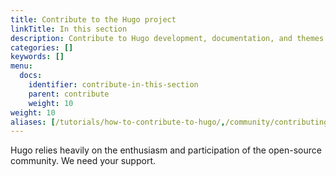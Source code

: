 ```yaml
---
title: Contribute to the Hugo project
linkTitle: In this section
description: Contribute to Hugo development, documentation, and themes.
categories: []
keywords: []
menu:
  docs:
    identifier: contribute-in-this-section
    parent: contribute
    weight: 10
weight: 10
aliases: [/tutorials/how-to-contribute-to-hugo/,/community/contributing/]
---
```


Hugo relies heavily on the enthusiasm and participation of the open-source community. We need your support.

